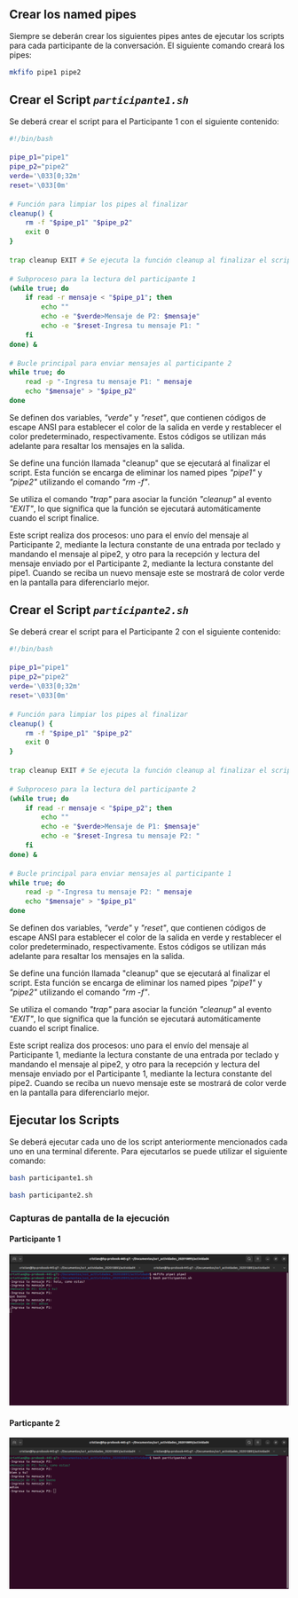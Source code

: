 ## Crear los named pipes

Siempre se deberán crear los siguientes pipes antes de ejecutar los scripts para cada participante de la conversación. El siguiente comando creará los pipes:
```bash
mkfifo pipe1 pipe2
```

## Crear el Script *`participante1.sh`*
Se deberá crear el script para el Participante 1 con el siguiente contenido:
```bash
#!/bin/bash

pipe_p1="pipe1"
pipe_p2="pipe2"
verde='\033[0;32m'
reset='\033[0m'

# Función para limpiar los pipes al finalizar
cleanup() {
    rm -f "$pipe_p1" "$pipe_p2"
    exit 0
}

trap cleanup EXIT # Se ejecuta la función cleanup al finalizar el script

# Subproceso para la lectura del participante 1
(while true; do
    if read -r mensaje < "$pipe_p1"; then
        echo ""
        echo -e "$verde>Mensaje de P2: $mensaje"
        echo -e "$reset-Ingresa tu mensaje P1: "
    fi
done) &

# Bucle principal para enviar mensajes al participante 2
while true; do
    read -p "-Ingresa tu mensaje P1: " mensaje
    echo "$mensaje" > "$pipe_p2"
done

```

Se definen dos variables, *"verde"* y *"reset"*, que contienen códigos de escape ANSI para establecer el color de la salida en verde y restablecer el color predeterminado, respectivamente. Estos códigos se utilizan más adelante para resaltar los mensajes en la salida.

Se define una función llamada "cleanup" que se ejecutará al finalizar el script. Esta función se encarga de eliminar los named pipes *"pipe1"* y *"pipe2"* utilizando el comando *"rm -f"*.

Se utiliza el comando *"trap"* para asociar la función *"cleanup"* al evento *"EXIT"*, lo que significa que la función se ejecutará automáticamente cuando el script finalice.

Este script realiza dos procesos: uno para el envío del mensaje al Participante 2, mediante la lectura constante de una entrada por teclado y mandando el mensaje al pipe2, y otro para la recepción y lectura del mensaje enviado por el Participante 2, mediante la lectura constante del pipe1. Cuando se reciba un nuevo mensaje este se mostrará de color verde en la pantalla para diferenciarlo mejor.

## Crear el Script *`participante2.sh`*
Se deberá crear el script para el Participante 2 con el siguiente contenido:
```bash
#!/bin/bash

pipe_p1="pipe1"
pipe_p2="pipe2"
verde='\033[0;32m'
reset='\033[0m'

# Función para limpiar los pipes al finalizar
cleanup() {
    rm -f "$pipe_p1" "$pipe_p2"
    exit 0
}

trap cleanup EXIT # Se ejecuta la función cleanup al finalizar el script

# Subproceso para la lectura del participante 2
(while true; do
    if read -r mensaje < "$pipe_p2"; then
        echo ""
        echo -e "$verde>Mensaje de P1: $mensaje"
        echo -e "$reset-Ingresa tu mensaje P2: "
    fi
done) &

# Bucle principal para enviar mensajes al participante 1
while true; do
    read -p "-Ingresa tu mensaje P2: " mensaje
    echo "$mensaje" > "$pipe_p1"
done

```

Se definen dos variables, *"verde"* y *"reset"*, que contienen códigos de escape ANSI para establecer el color de la salida en verde y restablecer el color predeterminado, respectivamente. Estos códigos se utilizan más adelante para resaltar los mensajes en la salida.

Se define una función llamada "cleanup" que se ejecutará al finalizar el script. Esta función se encarga de eliminar los named pipes *"pipe1"* y *"pipe2"* utilizando el comando *"rm -f"*.

Se utiliza el comando *"trap"* para asociar la función *"cleanup"* al evento *"EXIT"*, lo que significa que la función se ejecutará automáticamente cuando el script finalice.

Este script realiza dos procesos: uno para el envío del mensaje al Participante 1, mediante la lectura constante de una entrada por teclado y mandando el mensaje al pipe2, y otro para la recepción y lectura del mensaje enviado por el Participante 1, mediante la lectura constante del pipe2. Cuando se reciba un nuevo mensaje este se mostrará de color verde en la pantalla para diferenciarlo mejor.

## Ejecutar los Scripts

Se deberá ejecutar cada uno de los script anteriormente mencionados cada uno en una terminal diferente. Para ejecutarlos se puede utilizar el siguiente comando:
```bash
bash participante1.sh
```

```bash
bash participante2.sh
```

### Capturas de pantalla de la ejecución
#### Participante 1
![Consola Participante 1](./imgs/participante1.png)
#### Particpante 2
![Consola Participante 2](./imgs/participante2.png)